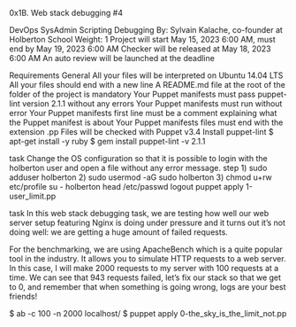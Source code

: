 0x1B. Web stack debugging #4

DevOps
SysAdmin
Scripting
Debugging
 By: Sylvain Kalache, co-founder at Holberton School
 Weight: 1
 Project will start May 15, 2023 6:00 AM, must end by May 19, 2023 6:00 AM
 Checker will be released at May 18, 2023 6:00 AM
 An auto review will be launched at the deadline


Requirements
General
All your files will be interpreted on Ubuntu 14.04 LTS
All your files should end with a new line
A README.md file at the root of the folder of the project is mandatory
Your Puppet manifests must pass puppet-lint version 2.1.1 without any errors
Your Puppet manifests must run without error
Your Puppet manifests first line must be a comment explaining what the Puppet manifest is about
Your Puppet manifests files must end with the extension .pp
Files will be checked with Puppet v3.4
Install puppet-lint
$ apt-get install -y ruby
$ gem install puppet-lint -v 2.1.1

task Change the OS configuration so that it is possible to login with the holberton user and open a file without any error message.
step 1) sudo adduser holberton
     2) sudo usermod -aG sudo holberton
     3) chmod u+rw etc/profile
su - holberton
head /etc/passwd
logout
puppet apply 1-user_limit.pp

task In this web stack debugging task, we are testing how well our web server setup featuring Nginx is doing under pressure and it turns out it’s not doing well: we are getting a huge amount of failed requests.

For the benchmarking, we are using ApacheBench which is a quite popular tool in the industry. It allows you to simulate HTTP requests to a web server. In this case, I will make 2000 requests to my server with 100 requests at a time. We can see that 943 requests failed, let’s fix our stack so that we get to 0, and remember that when something is going wrong, logs are your best friends!

$  ab -c 100 -n 2000 localhost/
$  puppet apply 0-the_sky_is_the_limit_not.pp

